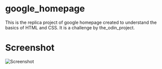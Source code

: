 
# google_homepage

This is the replica project of google homepage created to understand the basics of HTML and CSS. It is a challenge by the_odin_project.

# Screenshot
![Screenshot](https://user-images.githubusercontent.com/71252906/123112734-94e3c680-d45b-11eb-961b-9dc4d44b25c7.jpg)
